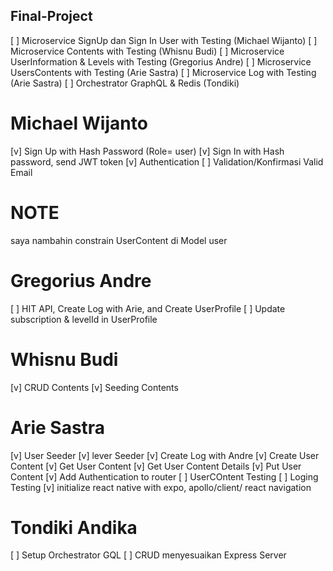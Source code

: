 ## Final-Project

[ ] Microservice SignUp dan Sign In User with Testing (Michael Wijanto)
[ ] Microservice Contents with Testing (Whisnu Budi)
[ ] Microservice UserInformation & Levels with Testing (Gregorius Andre)
[ ] Microservice UsersContents with Testing (Arie Sastra)
[ ] Microservice Log with Testing (Arie Sastra)
[ ] Orchestrator GraphQL & Redis (Tondiki)

# Michael Wijanto
[v] Sign Up with Hash Password (Role= user)
[v] Sign In with Hash password, send JWT token
[v] Authentication
[ ] Validation/Konfirmasi Valid Email

# NOTE
saya nambahin constrain UserContent di Model user

# Gregorius Andre
[ ] HIT API, Create Log with Arie, and Create UserProfile
[ ] Update subscription & levelId in UserProfile

# Whisnu Budi
[v] CRUD Contents
[v] Seeding Contents

# Arie Sastra
[v] User Seeder
[v] lever Seeder
[v] Create Log with Andre
[v] Create User Content
[v] Get User Content
[v] Get User Content Details
[v] Put User Content
[v] Add Authentication to router
[ ] UserCOntent Testing
[ ] Loging Testing
[v] initialize react native with expo, apollo/client/ react navigation


# Tondiki Andika

[ ] Setup Orchestrator GQL
[ ] CRUD menyesuaikan Express Server
